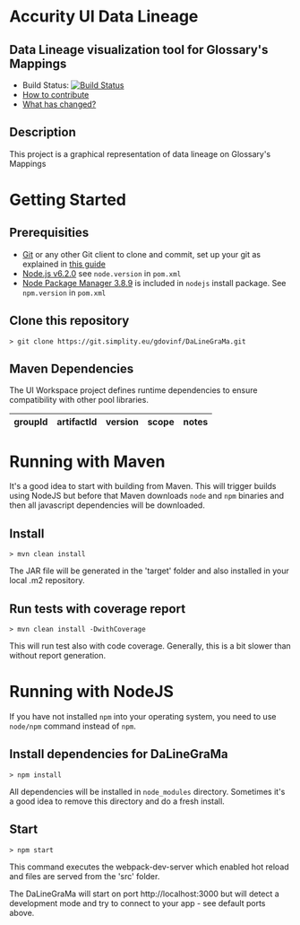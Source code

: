 # Accurity UI Data Lineage
## Data Lineage visualization tool for Glossary's Mappings

- Build Status: [![Build Status](http://dev04.simplity.dev/buildStatus/icon?job=accurity-ui-workspace)](http://dev04.simplity.dev/buildStatus/icon?job=accurity-ui-workspace)
- [How to contribute](CONTRIBUTING.md)
- [What has changed?](CHANGELOG.md)

## Description

This project is a graphical representation of data lineage on Glossary's Mappings

# Getting Started

## Prerequisities

- [Git](https://git-for-windows.github.io/) or any other Git client to clone and commit, set up your git as explained in [this guide](https://project.simplity.eu/projects/product-architecture/wiki/The_setup)
- [Node.js v6.2.0](https://nodejs.org/en/) see `node.version` in `pom.xml`
- [Node Package Manager 3.8.9](https://nodejs.org/en/) is included in `nodejs` install package. See `npm.version` in `pom.xml`

## Clone this repository

```
> git clone https://git.simplity.eu/gdovinf/DaLineGraMa.git
```

## Maven Dependencies

The UI Workspace project defines runtime dependencies to ensure compatibility with other pool libraries.

| groupId | artifactId | version | scope | notes |
| ------- | ---------- | ------- | ----- | ----- |

# Running with Maven

It's a good idea to start with building from Maven. This will trigger builds using NodeJS but before that Maven downloads
`node` and `npm` binaries and then all javascript dependencies will be downloaded.

## Install
```
> mvn clean install
```
The JAR file will be generated in the 'target' folder and also installed in your local .m2 repository.

## Run tests with coverage report
```
> mvn clean install -DwithCoverage
```

This will run test also with code coverage. Generally, this is a bit slower than without report generation.

# Running with NodeJS

If you have not installed `npm` into your operating system, you need to use `node/npm` command instead of `npm`.

## Install dependencies for DaLineGraMa

```
> npm install
```

All dependencies will be installed in `node_modules` directory. Sometimes it's
a good idea to remove this directory and do a fresh install.


## Start

```
> npm start
```

This command executes the webpack-dev-server which enabled hot reload and files are served from the 'src' folder.

The DaLineGraMa will start on port http://localhost:3000 but will detect a development
mode and try to connect to your app - see default ports above.